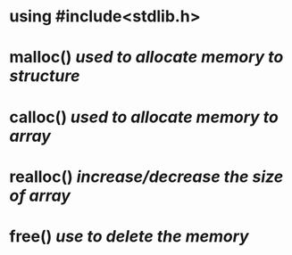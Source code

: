 # using #include<stdlib.h>

# malloc() ***used to allocate memory to structure***
# calloc() ***used to allocate memory to array***
# realloc() ***increase/decrease the size of array***
# free() ***use to delete the memory***
